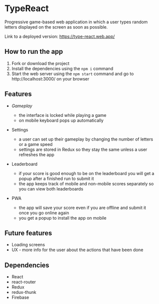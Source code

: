 # TypeReact
Progressive game-based web application in which a user types random letters displayed on the screen as soon as possible.

Link to a deployed version: https://type-react.web.app/

## How to run the app
1. Fork or download the project
2. Install the dependencies using the `npm i` command
3. Start the web server using the `npm start` command and go to http://localhost:3000/ on your browser

## Features
- *Gameplay*
  - the interface is locked while playing a game
  - on mobile keyboard pops up automatically
  
- Settings
  - a user can set up their gameplay by changing the number of letters or a game speed
  - settings are stored in Redux so they stay the same unless a user refreshes the app

- Leaderboard
  - if your score is good enough to be on the leaderboard you will get a popup after a finished run to submit it
  - the app keeps track of mobile and non-mobile scores separately so you can view both leaderboards
  
- PWA
  - the app will save your score even if you are offline and submit it once you go online again
  - you get a popup to install the app on mobile
  
## Future features
- Loading screens
- UX - more info for the user about the actions that have been done

## Dependencies
- React
- react-router
- Redux
- redux-thunk
- Firebase
